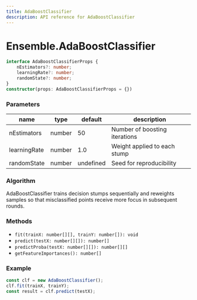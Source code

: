 ```yaml
---
title: AdaBoostClassifier
description: API reference for AdaBoostClassifier
---
```


# Ensemble.AdaBoostClassifier

```ts
interface AdaBoostClassifierProps {
    nEstimators?: number;
    learningRate?: number;
    randomState?: number;
}
constructor(props: AdaBoostClassifierProps = {})
```

### Parameters
| name | type | default | description |
|-|-|-|-|
| nEstimators | number | 50 | Number of boosting iterations |
| learningRate | number | 1.0 | Weight applied to each stump |
| randomState | number | undefined | Seed for reproducibility |

### Algorithm
AdaBoostClassifier trains decision stumps sequentially and reweights samples so that misclassified points receive more focus in subsequent rounds.

### Methods

+ `fit(trainX: number[][], trainY: number[]): void`
+ `predict(testX: number[][]): number[]`
+ `predictProba(testX: number[][]): number[][]`
+ `getFeatureImportances(): number[]`

### Example
```ts
const clf = new AdaBoostClassifier();
clf.fit(trainX, trainY);
const result = clf.predict(testX);
```
